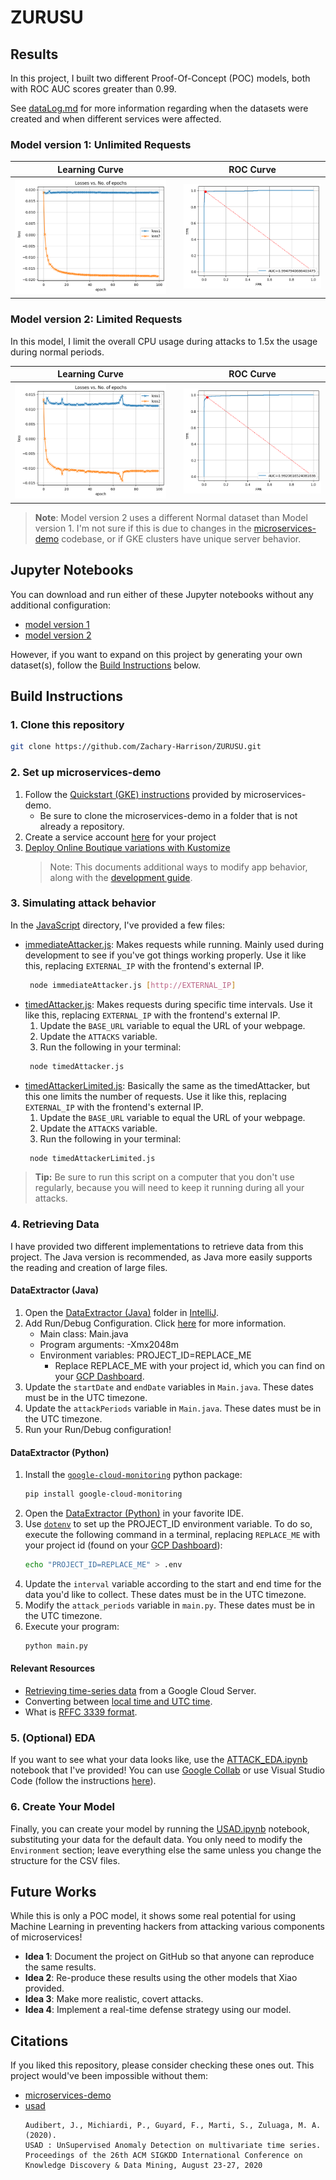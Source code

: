 # ZURUSU

## Results

In this project, I built two different Proof-Of-Concept (POC) models, both with ROC AUC scores greater than 0.99. 

See [dataLog.md](dataLog.md) for more information regarding when the datasets were created and when different services were affected.

### Model version 1: Unlimited Requests

|                                    Learning Curve                                    |     |                      ROC Curve                       |
| :----------------------------------------------------------------------------------: | :-: | :--------------------------------------------------: |
|                  ![LearningCurve_1.png](images/LearningCurve_1.png)                  |     |            ![ROC_1.png](images/ROC_1.png)            |


### Model version 2: Limited Requests

In this model, I limit the overall CPU usage during attacks to 1.5x the usage during normal periods.

|                                    Learning Curve                                    |     |                      ROC Curve                       |
| :----------------------------------------------------------------------------------: | :-: | :--------------------------------------------------: |
|                  ![LearningCurve_1.png](images/LearningCurve_2.png)                  |     |            ![ROC_1.png](images/ROC_2.png)            |


> **Note**: Model version 2 uses a different Normal dataset than Model version 1. I'm not sure if this is due to changes in the [microservices-demo](https://github.com/GoogleCloudPlatform/microservices-demo) codebase, or if GKE clusters have unique server behavior. 

## Jupyter Notebooks

You can download and run either of these Jupyter notebooks without any additional configuration:
- [model version 1](USADv1.ipynb)
- [model version 2](USADv2.ipynb)

However, if you want to expand on this project by generating your own dataset(s), follow the [Build Instructions](#build-instructions) below.

## Build Instructions

### 1. Clone this repository

```bash
git clone https://github.com/Zachary-Harrison/ZURUSU.git
```

### 2. Set up microservices-demo

1. Follow the [Quickstart (GKE) instructions](https://github.com/GoogleCloudPlatform/microservices-demo/tree/main#quickstart-gke) provided by microservices-demo. 
   - Be sure to clone the microservices-demo in a folder that is not already a repository. 
2. Create a service account [here](https://console.cloud.google.com/iam-admin/serviceaccounts/) for your project
3. [Deploy Online Boutique variations with Kustomize](https://github.com/GoogleCloudPlatform/microservices-demo/tree/main/kustomize#deploy-online-boutique-with-kustomize)
   > Note: This documents additional ways to modify app behavior, along with the [development guide](https://github.com/GoogleCloudPlatform/microservices-demo/blob/main/docs/development-guide.md).

### 3. Simulating attack behavior

In the [JavaScript](JavaScript/) directory, I've provided a few files:
- [immediateAttacker.js](JavaScript/immediateAttacker.js): Makes requests while running. Mainly used during development to see if you've got things working properly. Use it like this, replacing `EXTERNAL_IP` with the frontend's external IP.
   ```bash
    node immediateAttacker.js [http://EXTERNAL_IP]
   ```
- [timedAttacker.js](JavaScript/timedAttacker.js): Makes requests during specific time intervals. Use it like this, replacing `EXTERNAL_IP` with the frontend's external IP.
  1. Update the `BASE_URL` variable to equal the URL of your webpage.
  2. Update the `ATTACKS` variable.
  3. Run the following in your terminal:
   ```bash
    node timedAttacker.js
   ```
- [timedAttackerLimited.js](JavaScript/timedAttackerLimited.js): Basically the same as the timedAttacker, but this one limits the number of requests. Use it like this, replacing `EXTERNAL_IP` with the frontend's external IP.
  1. Update the `BASE_URL` variable to equal the URL of your webpage.
  2. Update the `ATTACKS` variable.
  3. Run the following in your terminal:
   ```bash
    node timedAttackerLimited.js
   ```
> **Tip:** Be sure to run this script on a computer that you don't use regularly, because you will need to keep it running during all your attacks.

### 4. Retrieving Data

I have provided two different implementations to retrieve data from this project. The Java version is recommended, as Java more easily supports the reading and creation of large files. 

#### DataExtractor (Java)

1. Open the [DataExtractor (Java)](DataExtractors/Java-DataExtractor/) folder in [IntelliJ](https://www.jetbrains.com/idea/download/?section=windows).
2. Add Run/Debug Configuration. Click [here](https://www.jetbrains.com/help/idea/run-debug-configuration.html) for more information.
   - Main class: Main.java
   - Program arguments: -Xmx2048m 
   - Environment variables: PROJECT_ID=REPLACE_ME
     - Replace REPLACE_ME with your project id, which you can find on your [GCP Dashboard](https://console.cloud.google.com/home/dashboard?).
3. Update the `startDate` and `endDate` variables in `Main.java`. These dates must be in the UTC timezone. 
4. Update the `attackPeriods` variable in `Main.java`. These dates must be in the UTC timezone.
5. Run your Run/Debug configuration!


#### DataExtractor (Python)

1. Install the [`google-cloud-monitoring`](https://pypi.org/project/google-cloud-monitoring/) python package:
   ```bash
   pip install google-cloud-monitoring
   ```
2. Open the [DataExtractor (Python)](DataExtractors/Python-DataExtractor/) in your favorite IDE.
3. Use [`dotenv`](https://pypi.org/project/python-dotenv/) to set up the PROJECT_ID environment variable. To do so, execute the following command in a terminal, replacing `REPLACE_ME` with your project id (found on your [GCP Dashboard](https://console.cloud.google.com/home/dashboard?)):
   ```bash
   echo "PROJECT_ID=REPLACE_ME" > .env
   ```
4. Update the `interval` variable according to the start and end time for the data you'd like to collect. These dates must be in the UTC timezone. 
5. Modify the `attack_periods` variable in `main.py`. These dates must be in the UTC timezone. 
6. Execute your program:
   ```bash
   python main.py
   ```

#### Relevant Resources

- [Retrieving time-series data](https://cloud.google.com/monitoring/custom-metrics/reading-metrics) from a Google Cloud Server.
- Converting between [local time and UTC time](https://www.worldtimebuddy.com/).
- What is [RFFC 3339 format](https://www.rfc-editor.org/rfc/rfc3339#:~:text=Abstract%20This%20document%20defines%20a,times%20using%20the%20Gregorian%20calendar.).

### 5. (Optional) EDA

If you want to see what your data looks like, use the [ATTACK_EDA.ipynb](ATTACK_EDA.ipynb) notebook that I've provided! You can use [Google Collab](https://colab.google/) or use Visual Studio Code (follow the instructions [here](https://code.visualstudio.com/docs/datascience/jupyter-notebooks)).

### 6. Create Your Model

Finally, you can create your model by running the [USAD.ipynb](USAD.ipynb) notebook, substituting your data for the default data. You only need to modify the `Environment` section; leave everything else the same unless you change the structure for the CSV files. 

## Future Works

While this is only a POC model, it shows some real potential for using Machine Learning in preventing hackers from attacking various components of microservices! 
- **Idea 1**: Document the project on GitHub so that anyone can reproduce the same results.
- **Idea 2**: Re-produce these results using the other models that Xiao provided.
- **Idea 3**: Make more realistic, covert attacks.
- **Idea 4**: Implement a real-time defense strategy using our model.

## Citations

If you liked this repository, please consider checking these ones out. This project would've been impossible without them:
- [microservices-demo](https://github.com/GoogleCloudPlatform/microservices-demo/tree/main)
- [usad](https://github.com/manigalati/usad)
    ```
    Audibert, J., Michiardi, P., Guyard, F., Marti, S., Zuluaga, M. A. (2020).
    USAD : UnSupervised Anomaly Detection on multivariate time series.
    Proceedings of the 26th ACM SIGKDD International Conference on Knowledge Discovery & Data Mining, August 23-27, 2020
    ```

